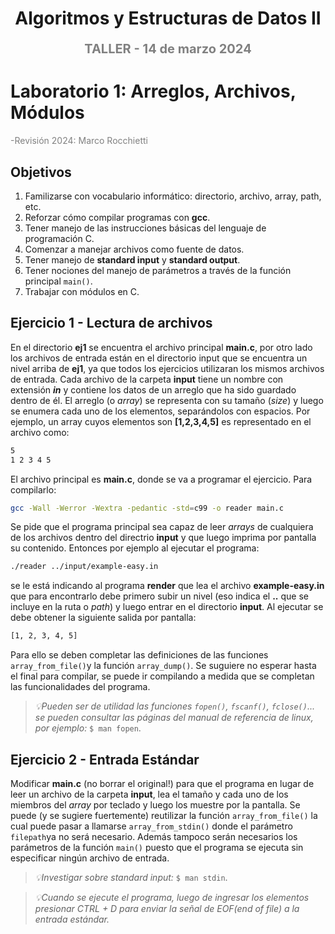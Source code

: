 <h1 align="center" style="font-weight:bold;">Algoritmos y Estructuras de Datos II</h1>
<p align="center" style="color:gray; font-size: 20px; font-weight:bold;">TALLER - 14 de marzo 2024</p>

# Laboratorio 1: Arreglos, Archivos, Módulos
<p style="color:gray; font-size: 14px;">
    -Revisión 2024: Marco Rocchietti
</p>

## Objetivos
1. Familizarse con vocabulario informático: directorio, archivo, array, path, etc.
2. Reforzar cómo compilar programas con **gcc**.
3. Tener manejo de las instrucciones básicas del lenguaje de programación C.
4. Comenzar a manejar archivos como fuente de datos.
5. Tener manejo de **standard input** y **standard output**.
6. Tener nociones del manejo de parámetros a través de la función principal `main()`.
7. Trabajar con módulos en C.

## Ejercicio 1 - Lectura de archivos
En el directorio **ej1** se encuentra el archivo principal **main.c**, por otro lado los archivos de
entrada están en el directorio input que se encuentra un nivel arriba de **ej1**, ya que
todos los ejercicios utilizaran los mismos archivos de entrada. Cada archivo de la carpeta
**input** tiene un nombre con extensión ***in*** y contiene los datos de un arreglo que ha sido
guardado dentro de él. El arreglo (o *array*) se representa con su tamaño (*size*) y luego se
enumera cada uno de los elementos, separándolos con espacios. Por ejemplo, un array
cuyos elementos son **[1,2,3,4,5]** es representado en el archivo como:
```bash
5
1 2 3 4 5
```
El archivo principal es **main.c**, donde se va a programar el ejercicio. Para compilarlo:
```bash
gcc -Wall -Werror -Wextra -pedantic -std=c99 -o reader main.c
```
Se pide que el programa principal sea capaz de leer *arrays* de cualquiera de los archivos dentro del directrio **input** y que luego imprima por pantalla su contenido. Entonces por ejemplo al ejecutar el programa:
```bash
./reader ../input/example-easy.in
``` 
se le está indicando al programa **render** que lea el archivo **example-easy.in** que para encontrarlo debe primero subir un nivel (eso indica el **..** que se incluye en la ruta o *path*) y luego entrar en el directorio **input**. Al ejecutar se debe obtener la siguiente salida por pantalla:
```bash
[1, 2, 3, 4, 5]
```
Para ello se deben completar las definiciones de las funciones `array_from_file()`y la función `array_dump()`.
Se suguiere no esperar hasta el final para compilar, se puede ir compilando a medida que se completan las funcionalidades del programa.

> *💡Pueden ser de utilidad las funciones `fopen()`, `fscanf()`, `fclose()`... se pueden consultar las páginas del manual de referencia de linux, por ejemplo:* `$ man fopen`.

## Ejercicio 2 - Entrada Estándar
Modificar **main.c**  (no borrar el original!) para que el programa en lugar de leer un archivo de la carpeta **input**, lea el tamaño y cada uno de los miembros del *array* por teclado y luego los muestre por la pantalla. Se puede (y se sugiere fuertemente) reutilizar la función `array_from_file()` la cual puede pasar a llamarse `array_from_stdin()` donde el parámetro `filepath`ya no será necesario. Además tampoco serán necesarios los parámetros de la función `main()` puesto que el programa se ejecuta sin especificar ningún archivo de entrada.

> *💡Investigar sobre standard input:* `$ man stdin`.

> *💡Cuando se ejecute el programa, luego de ingresar los elementos presionar CTRL + D para enviar la señal de EOF(end of file) a la entrada estándar.*

